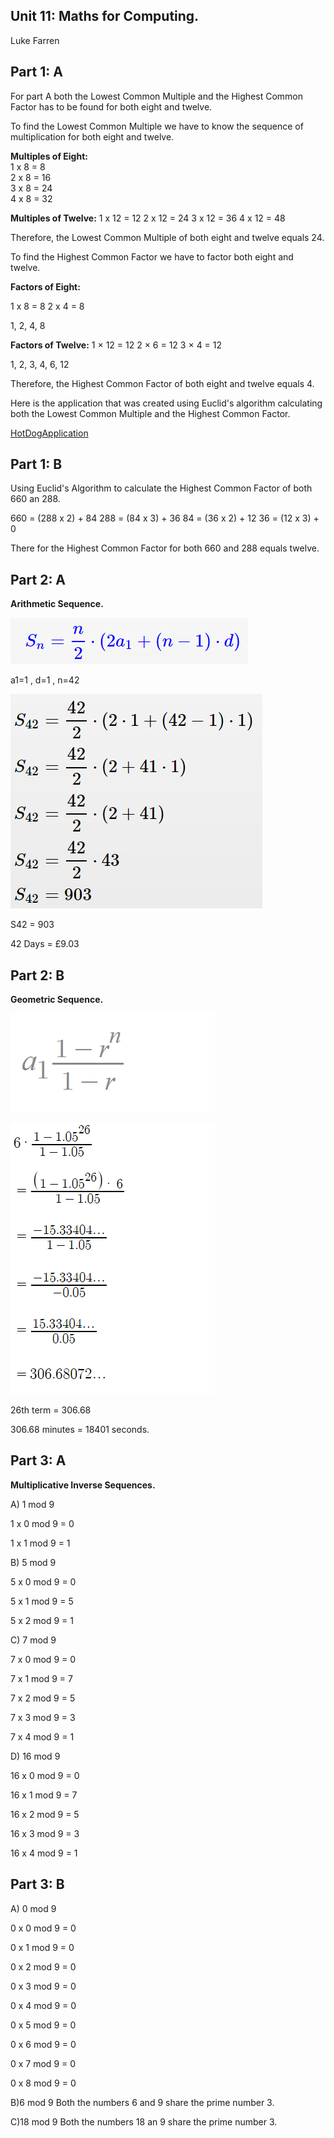 ## Unit 11: Maths for Computing. 
Luke Farren


## **Part 1: A**

For part A both the Lowest Common Multiple and the Highest Common Factor has to be found for both eight and twelve. 

To find the Lowest Common Multiple we have to know the sequence of multiplication for both eight and twelve.

 **Multiples of Eight:**	
1 x 8 = 8      
2 x 8 = 16     
3 x 8 = 24     
4 x 8 = 32

**Multiples of Twelve:**
1 x 12 = 12
2 x 12 = 24
3 x 12 = 36
4 x 12 = 48

Therefore, the Lowest Common Multiple of both eight and twelve equals 24. 

To find the Highest Common Factor we have to factor both eight and twelve.  

**Factors of Eight:**

1 x 8 = 8
2 x 4 = 8

1, 2, 4, 8

**Factors of Twelve:**
1 × 12 = 12
2 × 6 = 12
3 × 4 = 12

1, 2, 3, 4, 6, 12

Therefore, the Highest Common Factor of both eight and twelve equals 4.

Here is the application that was created using Euclid's algorithm calculating both the Lowest Common Multiple and the Highest Common Factor.

[HotDogApplication](https://repl.it/@LucasVander_Bar/HCFLCM)

## **Part 1: B**

Using Euclid's Algorithm to calculate the Highest Common Factor of both 660 an 288.  

660 = (288 x 2) + 84
288 = (84 x 3) + 36
84 = (36 x 2) + 12
36 = (12 x 3) + 0

There for the Highest Common Factor for both 660 and 288 equals twelve. 

## **Part 2: A**

**Arithmetic Sequence.**

![Formulae](https://github.com/LukeFarren/MathsForComputing-/blob/master/Formulae.png)

a1=1  ,  d=1  ,  n=42

![Workings](https://github.com/LukeFarren/MathsForComputing-/blob/master/Workings.png)

S42 = 903

42 Days = £9.03

## **Part 2: B**

**Geometric Sequence.** 

![Formulae2](https://github.com/LukeFarren/MathsForComputing-/blob/master/Formulae2.png)

![Workings2](https://github.com/LukeFarren/MathsForComputing-/blob/master/Workings2.png)

26th term = 306.68

306.68  minutes = 18401 seconds. 

## Part 3: A

**Multiplicative Inverse Sequences.** 

A) 1 mod 9

1 x 0 mod 9 = 0 

1 x 1 mod 9 = 1

B) 5 mod 9 

5 x 0 mod 9 = 0

5 x 1 mod 9 = 5

5 x 2 mod 9 = 1

C) 7 mod 9

7 x 0 mod 9 = 0

7 x 1 mod 9 = 7

7 x 2 mod 9 = 5

7 x 3 mod 9 = 3

7 x 4 mod 9 = 1

D) 16 mod 9

16 x 0 mod 9 = 0

16 x 1 mod 9 = 7

16 x 2 mod 9 = 5

16 x 3 mod 9 = 3

16 x 4 mod 9 = 1

## Part 3: B

A) 0 mod 9

0 x 0 mod 9 = 0

0 x 1 mod 9 = 0

0 x 2 mod 9 = 0

0 x 3 mod 9 = 0

0 x 4 mod 9 = 0

0 x 5 mod 9 = 0

0 x 6 mod 9 = 0

0 x 7 mod 9 = 0

0 x 8 mod 9 = 0

B)6 mod 9
Both the numbers 6 and 9 share the prime number 3.

C)18 mod 9
Both the numbers 18 an 9 share the prime number 3.

